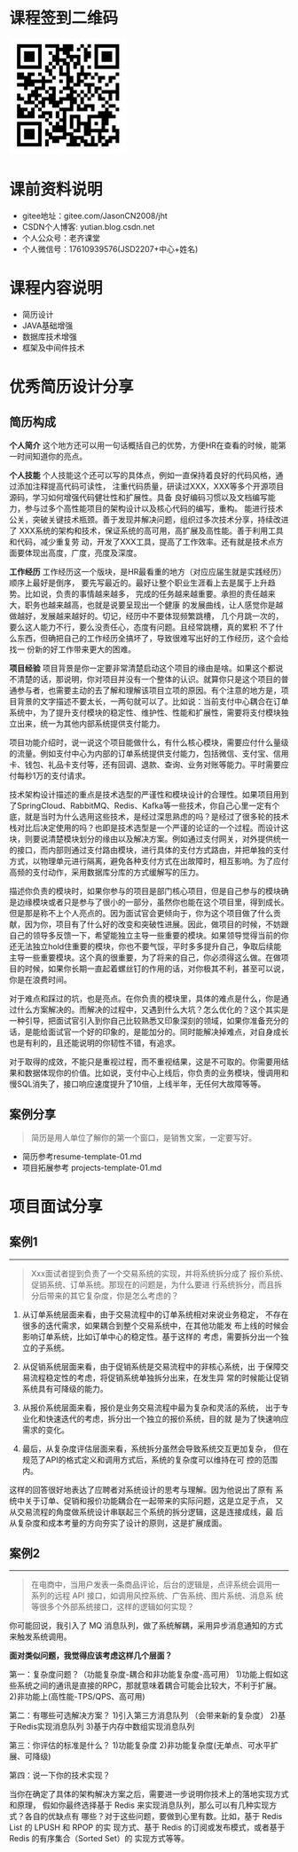 # 课程签到二维码
![img.png](img.png)

# 课前资料说明
* gitee地址：gitee.com/JasonCN2008/jht
* CSDN个人博客: yutian.blog.csdn.net
* 个人公众号：老齐课堂
* 个人微信号：17610939576(JSD2207+中心+姓名)

# 课程内容说明
* 简历设计
* JAVA基础增强
* 数据库技术增强
* 框架及中间件技术

# 优秀简历设计分享

## 简历构成

**个人简介**
这个地方还可以用一句话概括自己的优势，方便HR在查看的时候，能第一时间知道你的亮点。

**个人技能**
个人技能这个还可以写的具体点，例如一直保持着良好的代码风格，通过添加注释提高代码可读性，
注重代码质量，研读过XXX，XXX等多个开源项目源码，学习如何增强代码健壮性和扩展性。具备
良好编码习惯以及文档编写能力，参与过多个高性能项目的架构设计以及核心代码的编写，重构。
能进行技术公关，突破关键技术瓶颈。善于发现并解决问题，组织过多次技术分享，持续改进了
XXX系统的架构和技术，保证系统的高可用，高扩展及高性能。善于利用工具和代码，减少重复劳
动，开发了XXX工具，提高了工作效率。还有就是技术点方面要体现出高度，广度，亮度及深度。

**工作经历**
工作经历这一个版块，是HR最看重的地方（对应应届生就是实践经历） 顺序上最好是倒序，
要先写最近的。最好让整个职业生涯看上去是属于上升趋势。比如说，负责的事情越来越多，
完成的任务越来越重要。承担的责任越来大，职务也越来越高，也就是说要呈现出一个健康
的发展曲线，让人感觉你是越做越好，发展越来越好的。切记，经历中不要体现频繁跳槽，
几个月跳一次的，要么这人能力不行，要么没责任心，态度有问题。且经常跳槽，真的累积
不了什么东西，但确把自己的工作经历全搞坏了，导致很难写出好的工作经历，这个会给找一
份新的好工作带来更大的困难。

**项目经验**
项目背景是你一定要非常清楚启动这个项目的缘由是啥。如果这个都说不清楚的话，那说明，你对项目并没有一个整体的认识。就算你只是这个项目的普通参与者，也需要主动的去了解和理解该项目立项的原因。有个注意的地方是，项目背景的文字描述不要太长，一两句就可以了。比如说：当前支付中心耦合在订单系统中，为了提升支付模块的稳定性、维护性、性能和扩展性，需要将支付模块独立出来，统一为其他内部系统提供支付能力。



项目功能介绍时，说一说这个项目能做什么，有什么核心模块，需要应付什么量级的流量。例如支付中心为内部的订单系统提供支付能力，包括微信、支付宝、信用卡、钱包、礼品卡支付等，还有回调、退款、查询、业务对账等能力。平时需要应付每秒1万的支付请求。



技术架构设计描述的重点是技术选型的严谨性和模块设计的合理性。如果项目用到了SpringCloud、RabbitMQ、Redis、Kafka等一些技术，你自己心里一定有个底，就是当时为什么选用这些技术，是经过深思熟虑的吗？是经过了很多轮的技术栈对比后决定使用的吗？也即是技术选型是一个严谨的论证的一个过程。而设计这块，则要说清楚模块划分的缘由以及解决方案。例如通过支付网关，对外提供统一的接口，而内部则通过支付路由模块，进行具体的支付方式路由，并把单独的支付方式，以物理单元进行隔离，避免各种支付方式在出故障时，相互影响。为了应付高频的支付动作，采用数据库分库的方式缓解写的压力。



描述你负责的模块时，如果你参与的项目是部门核心项目，但是自己参与的模块确是边缘模块或者只是参与了很小的一部分，虽然你也能在这个项目里，得到成长。但是那是称不上个人亮点的。因为面试官会更倾向于，你为这个项目做了什么贡献，因为你，项目有了什么好的改变和突破性进展。因此，做项目的时候，不妨跟自己的领导多反馈一下，希望能独立主导一些重要的模块。如果领导觉得当前的你还无法独立hold住重要的模块，你也不要气馁，平时多多提升自己，争取后续能主导一些重要模块。这个真的很重要，为了将来的自己，你必须得这么做。在做项目的时候，如果你长期一直起着螺丝钉的作用的话，对你极其不利，甚至可以说，你是在浪费时间。



对于难点和踩过的坑，也是亮点。在你负责的模块里，具体的难点是什么，你是通过什么方案解决的。而解决的过程中，又遇到什么大坑？怎么优化的？这个其实是一种引导，把面试官引入到你自己比较熟悉又印象深刻的领域，如果你准备充分的话，是能给面试官一个好的印象的，是能加分的。同时能解决掉难点，对自身成长也是有利的，且还能说明的你韧性不错，有追求。



对于取得的成效，不能只是重视过程，而不重视结果，这是不可取的。你需要用结果和数据体现你的价值。比如说，支付中心上线后，你负责的业务模块，慢调用和慢SQL消失了，接口响应速度提升了10倍，上线半年，无任何大故障等等。


## 案例分享
> 简历是用人单位了解你的第一个窗口，是销售文案，一定要写好。

* 简历参考resume-template-01.md
* 项目拓展参考 projects-template-01.md



# 项目面试分享

## 案例1
***
> Xxx面试者提到负责了一个交易系统的实现，并将系统拆分成了
> 报价系统、促销系统、订单系统。那现在的问题是，为什么要进
> 行系统拆分，而且拆分后带来的其它复杂度，你是怎么考虑的？

1. 从订单系统层面来看，由于交易流程中的订单系统相对来说业务稳定，
  不存在很多的迭代需求，如果耦合到整个交易系统中，在其他功能发
  布上线的时候会影响订单系统，比如订单中心的稳定性。基于这样的
  考虑，需要拆分出一个独立的子系统。
2. 从促销系统层面来看，由于促销系统是交易流程中的非核心系统，出
   于保障交易流程稳定性的考虑，将促销系统单独拆分出来，在发生异
   常的时候能让促销系统具有可降级的能力。
3. 从报价系统层面来看，报价是业务交易流程中最为复杂和灵活的系统，
   出于专业化和快速迭代的考虑，拆分出一个独立的报价系统，目的就
   是为了快速响应需求的变化。

4. 最后，从复杂度评估层面来看，系统拆分虽然会导致系统交互更加复杂，
   但在规范了API的格式定义和调用方式后，系统的复杂度可以维持在可
   控的范围内。

这样的回答很好地表达了应聘者对系统设计的思考与理解。因为他说出了原有
系统中关于订单、促销和报价功能耦合在一起带来的实际问题，这是立足于点，
又从交易流程的角度做系统设计串联起三个系统的拆分逻辑，这是连接成线，最
后从复杂度和成本考量的方向夯实了设计的原则，这是扩展成面。

## 案例2

***
> 在电商中，当用户发表一条商品评论，后台的逻辑是，点评系统会调用一
> 系列的远程 API 接口，如调用风控系统、广告系统、图片系统、消息系
> 统等很多个外部系统接口，这样的逻辑如何实现？

你可能回说，我引入了 MQ 消息队列，做了系统解耦，采用异步消息通知的方式来触发系统调用。

**面对类似问题，我觉得应该考虑这样几个层面？**

第一：复杂度问题？（功能复杂度-耦合和非功能复杂度-高可用）
1)功能上假如这些系统之间的通讯是直接的RPC，那就意味着耦合可能会比较大，不利于扩展。
2)非功能上(高性能-TPS/QPS、高可用)

第二：有哪些可选解决方案？
1)引入第三方消息队列 （会带来新的复杂度）
2)基于Redis实现消息队列
3)基于内存中数组实现消息队列

第三：你评估的标准是什么？
1)功能复杂度
2)非功能复杂度(无单点、可水平扩展、可降级)

第四：说一下你的技术实现？

当你在确定了具体的架构解决方案之后，需要进一步说明你技术上的落地实现方式和原理，
假如你最终选择基于 Redis 来实现消息队列，那么可以有几种实现方式？各自的优缺点有
哪些？对于这些问题，要做到心里有数。比如，基于 Redis List 的 LPUSH 和 RPOP 的实
现方式、基于 Redis 的订阅或发布模式，或者基于 Redis 的有序集合（Sorted Set）的
实现方式等等。











